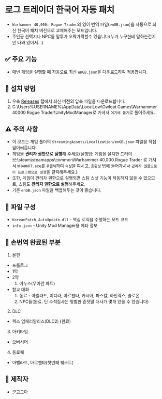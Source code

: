 # 로그 트레이더 한국어 자동 패치

- `Warhammer 40,000: Rogue Trader`의 영어 번역 파일(`enGB.json`)을 자동으로 최신 한국어 패치 버전으로 교체해주는 모드입니다.
- 주인공 선택지나 NPC들 말투가 오락가락할수 있습니다(누가 누구한테 말하는건지 안 나와 있어서...)

## ✅ 주요 기능
- 매번 게임을 실행할 때 자동으로 최신 `enGB.json`을 다운로드하여 적용합니다.

## 📁 설치 방법
1. 우측 [Releases](https://github.com/geungogma/RogueTrader-KoreanPatch/releases) 탭에서 최신 버전의 압축 파일을 다운로드합니다.
2. C:\Users%USERNAME%\AppData\LocalLow\Owlcat Games\Warhammer 40000 Rogue Trader\UnityModManager로 가셔서 `여기에 풀기`로 풀어주세요.


## ⚠️ 주의 사항
- 이 모드는 게임 폴더의 `StreamingAssets/Localization/enGB.json` 파일을 직접 덮어씌웁니다.
- 게임을 **관리자 권한으로 실행**해 주세요(실행법: 게임을 설치한 드라이브:\steam\steamapps\common\Warhammer 40,000 Rogue Trader 로 가셔서 `WH40KRT.exe`를 `우클릭`하여 `속성`을 여시고, `호환성` 탭에 들어가셔서 `관리자 권한으로 이 프로그램으로 실행`을 클릭해주세요.)
- 또한, 게임이 관리자 권한으로 실행되면 스팀 스샷 기능이 작동하지 않을 수 있으므로, 스팀도 **관리자 권한으로 실행**해주세요.
- 기존 `enGB.json` 파일을 백업해두는 것이 좋습니다.

## 📄 파일 구성
- `KoreanPatch_AutoUpdate.dll` - 핵심 로직을 수행하는 모드 코드
- `info.json` - Unity Mod Manager용 메타 정보

## 📄 손번역 완료된 부분
1. 본편
- 프롤로그
- 1막
- 2막
    1. 야누스(무아란 파트)
- 함교 대화
    1. 동료 - 아벨라드, 이디라, 아르젠타, 카시아, 파스칼, 하인릭스, 솔로몬
    2. NPC들(완료. 단 수석집사는 평범한 존댓말 대사가 몇개 있을 수 있습니다)

2. DLC
- 렉스 임페리알리스(DLC2) (완료)

3. 아키타입
- 오버시어

4. 동료퀘
- 아벨라드, 아르젠타(첫번째 퀘스트)

## 👤 제작자
- 군고그마
